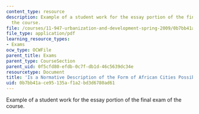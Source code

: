 ```yaml
---
content_type: resource
description: Example of a student work for the essay portion of the final exam of
  the course.
file: /courses/11-947-urbanization-and-development-spring-2009/0b7bb41ace95135af1a2bd3d6780ad61_MIT11_947s09_sw04.pdf
file_type: application/pdf
learning_resource_types:
- Exams
ocw_type: OCWFile
parent_title: Exams
parent_type: CourseSection
parent_uid: 0f5cfd80-efdb-0c7f-db1d-46c5639dc34e
resourcetype: Document
title: 'Is a Normative Description of the Form of African Cities Possible? '
uid: 0b7bb41a-ce95-135a-f1a2-bd3d6780ad61
---
```

Example of a student work for the essay portion of the final exam of the course.


